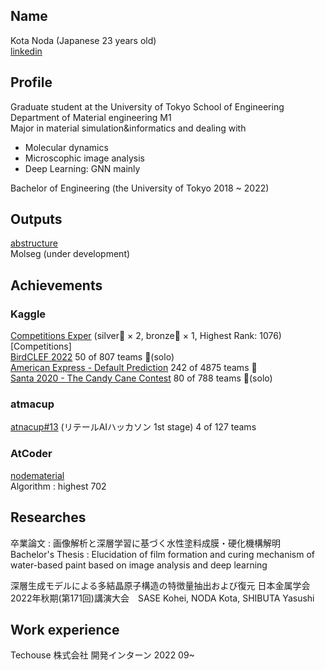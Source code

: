 ## Name 
Kota Noda (Japanese 23 years old)  
[linkedin](https://www.linkedin.com/in/kota-noda-294b9a236/)

## Profile
Graduate student at the University of Tokyo School of Engineering  
Department of Material engineering M1  
Major in material simulation&informatics and dealing with  
* Molecular dynamics
* Microscophic image analysis
* Deep Learning: GNN mainly

Bachelor of Engineering (the University of Tokyo 2018 ~ 2022)

## Outputs
[abstructure](https://github.com/nodematerial/abstructure)  
Molseg (under development)

## Achievements
### Kaggle 
[Competitions Exper](https://www.kaggle.com/kotanoda) (silver🥈 × 2, bronze🥉 × 1, Highest Rank: 1076)  
[Competitions]  
[BirdCLEF 2022](https://www.kaggle.com/competitions/birdclef-2022) 50 of 807 teams 🥈(solo)  
[American Express - Default Prediction](https://www.kaggle.com/competitions/amex-default-prediction) 242 of 4875 teams 🥈  
[Santa 2020 - The Candy Cane Contest](https://www.kaggle.com/c/santa-2020) 80 of 788 teams 🥉(solo)

### atmacup 
[atnacup#13](https://www.guruguru.science/competitions/19/leaderboard) (リテールAIハッカソン 1st stage) 4 of 127 teams

### AtCoder
[nodematerial](https://atcoder.jp/users/nodematerial)  
Algorithm : highest 702

## Researches
卒業論文 : 画像解析と深層学習に基づく水性塗料成膜・硬化機構解明  
Bachelor's Thesis : Elucidation of film formation and curing mechanism of water-based paint based on image analysis and deep learning

深層⽣成モデルによる多結晶原⼦構造の特徴量抽出および復元 日本金属学会2022年秋期(第171回)講演大会　SASE Kohei, NODA Kota, SHIBUTA Yasushi

## Work experience
Techouse 株式会社 開発インターン 2022 09~ 
